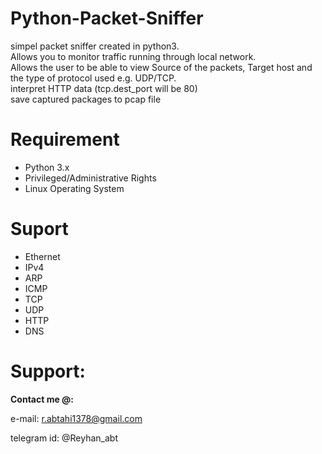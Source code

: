 # Python-Packet-Sniffer  
simpel packet sniffer created in python3.  
 Allows you to monitor traffic running through local network.  
 Allows the user to be able to view Source of the packets, Target host and the type of protocol used e.g. UDP/TCP.  
interpret HTTP data (tcp.dest_port will be 80)   
save captured packages to pcap file   
# Requirement  
* Python 3.x    
* Privileged/Administrative Rights    
* Linux Operating System   
# Suport  
* Ethernet  
* IPv4  
* ARP
* ICMP  
* TCP  
* UDP  
* HTTP
* DNS  
# Support:

**Contact me @:**

e-mail: r.abtahi1378@gmail.com

telegram id: @Reyhan_abt

